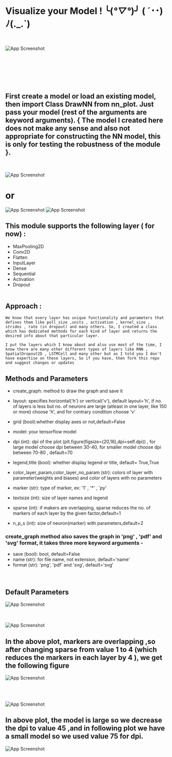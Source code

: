 # Visualize your Model ! ╰(*°▽°*)╯    ( ´･･)ﾉ(._.`) 
<br>

![App Screenshot](res/2.png)
<br><br><br>


<br><br><br>

## First create a model or load an existing model, then import Class DrawNN from nn_plot. Just pass your model (rest of the arguments are keyword arguments). { The model I created here does not make any sense and also not appropriate for constructing the NN model, this is only for testing the robustness of the module }.
<br>

![App Screenshot](res/model.PNG)
# or

![App Screenshot](res/model3.PNG)
![App Screenshot](res/model2.PNG)


## This module supports the following layer ( for now) :
- MaxPooling2D
- Conv2D
- Flatten
- InputLayer
- Dense
- Sequential
- Activation
- Dropout
<br><br>

## Approach : <br>
    We know that every layer has unique functionality and parameters that defines them like poll_size ,units , activation , kernel_size , strides , rate (in dropout) and many others. So, I created a class which has dedicated methods for each kind of layer and returns the desired info about that particular layer. 

    I put the layers which I know about and also use most of the time, I know there are many other different types of layers like RNN , SpatialDropout2D , LSTMCell and many other but as I told you I don't have expertise on these layers, So if you have, then fork this repo and suggest changes or updates

## Methods and Parameters
- create_graph: method to draw the graph and save it
- layout: specifies horizontal('h') or vertical('v'), default layout='h', if no. of layers is  less but no. of neurons are large (atleast in one layer, like 150 or more) choose 'h', and for contrary condition choose 'v'

- grid (bool):whether display axes or not,default=False

- model: your tensorflow model

- dpi (int): dpi of the plot (plt.figure(figsize=(20,16),dpi=self.dpi)) , for large model choose dpi between 30-40, for smaller model choose dpi between 70-80 , default=70

- legend,title (bool): whether display legend or title, default= True,True

- color_layer_param,color_layer_no_param (str): colors of layer with parameter(weights and biases) and color of layers with no parameters

- marker (str): type of marker, ex: '1' , '*' , '$py$'

- textsize (int): size of layer names and legend

- sparse (int): if makers are overlapping, sparse reduces the no. of markers of each layer by the given factor,default=1

- n_p_s (int): size of neuron(marker) with parameters,default=2



### create_graph method also saves the graph in 'png' , 'pdf' and 'svg' format, it takes three more keyword arguments -

- save (bool): bool, default=False
- name (str):  for file name, not extension, default='name'
- format (str): 'png', 'pdf' and 'svg', default='svg'
<br><br><br>

## Default Parameters

![App Screenshot](res/model5.PNG)
<br><br><br>

![App Screenshot](res/3.png)
## In the above plot, markers are overlapping ,so after changing sparse from value 1 to 4 (which reduces the markers in each layer by 4 ), we get the following figure
![App Screenshot](res/4.png)
<br><br><br><br>

![App Screenshot](res/6.png)
## In above plot, the model is large so we decrease the dpi to value 45 ,and in following plot we have a small model so we used value 75 for dpi.
![App Screenshot](res/5.png)